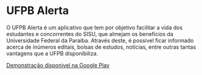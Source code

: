 # UFPB Alerta
O UFPB Alerta é um aplicativo que tem por objetivo facilitar a vida dos estudantes e concorrentes do SISU, que almejam os benefícios da Universidade Federal da Paraíba. Através deste, é possível ficar informado acerca de inúmeros editais, bolsas de estudos, notícias, entre outras tantas vantagens que a UFPB disponibiliza.

[Demonstração dísponivel na Google Play](https://play.google.com/store/apps/details?id=com.joandeson.ufpbalerta)
